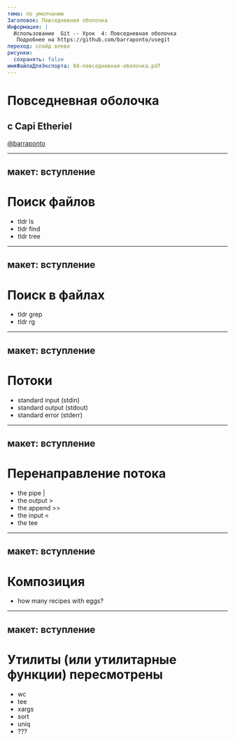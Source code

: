 ```yaml
---
тема: по умолчанию
Заголовок: Повседневная оболочка
Информация: |
  Использование  Git -- Урок  4: Повседневная оболочка
   Подробнее на https://github.com/barraponto/usegit
переход: слайд влево
рисунки:
  сохранять: false
имяФайлаДляЭкспорта: 04-повседневная-оболочка.pdf
---
```


# Повседневная оболочка

## c Capi Etheriel

[@barraponto](https://github.com/barraponto)

---
макет: вступление
---

# Поиск файлов

- tldr ls
- tldr find
- tldr tree

<!-- show recipe examples and code examples too. -->

---
макет: вступление
---

# Поиск в файлах

- tldr grep
- tldr rg

<!-- show recipe examples and code examples too. -->

---
макет: вступление
---

# Потоки

- standard input (stdin)
- standard output (stdout)
- standard error (stderr)

---
макет: вступление
---

# Перенаправление потока

- the pipe |
- the output >
- the append >>
- the input <
- the tee

---
макет: вступление
---

# 
# Композиция

- how many recipes with eggs?

---
макет: вступление
---

# Утилиты (или утилитарные функции) пересмотрены

- wc
- tee
- xargs
- sort
- uniq
- ???
